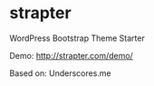 strapter
========

WordPress Bootstrap Theme Starter

Demo: http://strapter.com/demo/

Based on: Underscores.me

